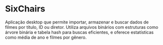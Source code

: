 # SixChairs
Aplicação desktop que permite importar, armazenar e buscar dados de filmes por título, ID ou diretor. Utiliza arquivos binários com estruturas como árvore binária e tabela hash para buscas eficientes, e oferece estatísticas como média de ano e filmes por gênero.
